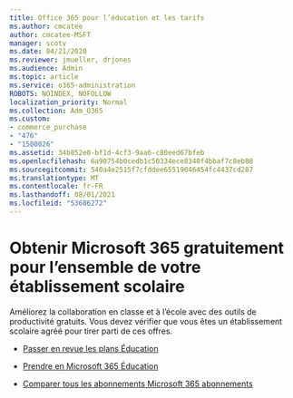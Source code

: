 ```yaml
---
title: Office 365 pour l’éducation et les tarifs
ms.author: cmcatee
author: cmcatee-MSFT
manager: scotv
ms.date: 04/21/2020
ms.reviewer: jmueller, drjones
ms.audience: Admin
ms.topic: article
ms.service: o365-administration
ROBOTS: NOINDEX, NOFOLLOW
localization_priority: Normal
ms.collection: Adm_O365
ms.custom:
- commerce_purchase
- "476"
- "1500026"
ms.assetid: 34b852e0-bf1d-4cf3-9aa6-c80eed67bfeb
ms.openlocfilehash: 6a90754b0cedb1c50334ece8340f4bbaf7c8eb88
ms.sourcegitcommit: 540a4e2515f7cfddee65519046454fc4437cd287
ms.translationtype: MT
ms.contentlocale: fr-FR
ms.lasthandoff: 08/01/2021
ms.locfileid: "53686272"
---
```

# <a name="get-microsoft-365-free-for-your-entire-school"></a>Obtenir Microsoft 365 gratuitement pour l’ensemble de votre établissement scolaire

Améliorez la collaboration en classe et à l’école avec des outils de productivité gratuits. Vous devez vérifier que vous êtes un établissement scolaire agréé pour tirer parti de ces offres.
  
- [Passer en revue les plans Éducation](https://products.office.com/academic/compare-office-365-education-plans)

- [Prendre en Microsoft 365 Éducation](https://support.office.com/article/get-started-with-office-365-education-ab02abe5-a1ee-458c-b749-5b44416ccf14?wt.mc_id=o365_portal_mmaven&ui=en-US&rs=en-US&ad=US)

- [Comparer tous les abonnements Microsoft 365 abonnements](https://products.office.com/business/compare-more-office-365-for-business-plans)